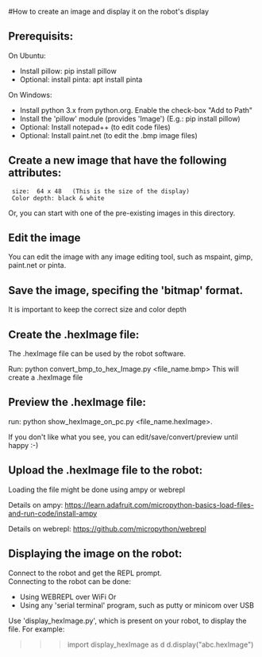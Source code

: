 #How to create an image and display it on the robot's display

## Prerequisits:

On Ubuntu:

- Install pillow: pip install pillow 
- Optional: install pinta: apt install pinta

On Windows:

- Install python 3.x from python.org. Enable the check-box "Add to Path"
- Install the 'pillow' module (provides 'Image') (E.g.: pip install pillow)
- Optional: Install notepad++ (to edit code files) 
- Optional: Install paint.net (to edit the .bmp image files)

## Create a new image that have the following attributes:

     size:  64 x 48   (This is the size of the display)
	 Color depth: black & white
   Or, you can start with one of the pre-existing images in this directory.
 
## Edit the image

You can edit the image with any image editing tool, such as mspaint, gimp, paint.net or pinta.

## Save the image, specifing the 'bitmap' format.

   It is important to keep the correct size and color depth

## Create the .hexImage file:

   The .hexImage file can be used by the robot software.
   
   Run:
   python convert_bmp_to_hex_Image.py <file_name.bmp>
   This will create a .hexImage file

## Preview the .hexImage file:

   run: 
   python show_hexImage_on_pc.py <file_name.hexImage>.

   If you don't like what you see, you can edit/save/convert/preview until happy :-)

## Upload the .hexImage file to the robot:

   Loading the file might be done using ampy or webrepl
   
   Details on ampy: https://learn.adafruit.com/micropython-basics-load-files-and-run-code/install-ampy
   
   Details on webrepl: https://github.com/micropython/webrepl

## Displaying the image on the robot:

Connect to the robot and get the REPL prompt.  
Connecting to the robot can be done:
- Using WEBREPL over WiFi
Or 
- Using any 'serial terminal' program, such as putty or minicom over USB

Use 'display_hexImage.py', which is present on your robot, to display the file.
   For example:
   >>> import display_hexImage as d
   >>> d.display("abc.hexImage")
	   
